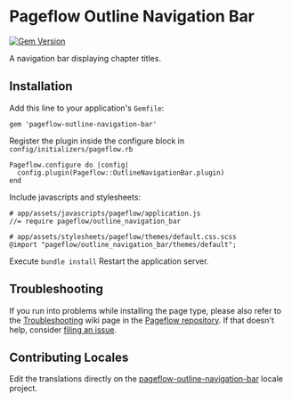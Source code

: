 # Pageflow Outline Navigation Bar

[![Gem Version](https://badge.fury.io/rb/pageflow-outline-navigation-bar.svg)](http://badge.fury.io/rb/pageflow-outline-navigation-bar)

A navigation bar displaying chapter titles.

## Installation

Add this line to your application's `Gemfile`:

    gem 'pageflow-outline-navigation-bar'

Register the plugin inside the configure block in `config/initializers/pageflow.rb`

    Pageflow.configure do |config|
      config.plugin(Pageflow::OutlineNavigationBar.plugin)
    end

Include javascripts and stylesheets:

    # app/assets/javascripts/pageflow/application.js
    //= require pageflow/outline_navigation_bar

    # app/assets/stylesheets/pageflow/themes/default.css.scss
    @import "pageflow/outline_navigation_bar/themes/default";

Execute `bundle install` Restart the application server.

## Troubleshooting

If you run into problems while installing the page type, please also refer to the
[Troubleshooting](https://github.com/codevise/pageflow/wiki/Troubleshooting) wiki
page in the [Pageflow  repository](https://github.com/codevise/pageflow). If that
doesn't help, consider
[filing an issue](https://github.com/codevise/pageflow-outline-navigation-bar/issues).

## Contributing Locales

Edit the translations directly on the
[pageflow-outline-navigation-bar](http://www.localeapp.com/projects/public?search=tf/pageflow-outline-navigation-bar)
locale project.
